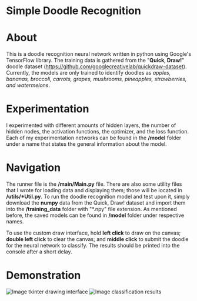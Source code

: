Simple Doodle Recognition
==================
# About
This is a doodle recognition neural network written in python using Google's TensorFlow library. The training data is gathered from the "**Quick, Draw!**" doodle dataset (https://github.com/googlecreativelab/quickdraw-dataset). Currently, the models are only trained to identify doodles as *apples, bananas, broccoli, carrots, grapes, mushrooms, pineapples, strawberries, and watermelons*.


# Experimentation
I experimented with different amounts of hidden layers, the number of hidden nodes, the activation functions, the optimizer, and the loss function. Each of my experimentation networks can be found in the **/model** folder under a name that states the general information about the model.


# Navigation
The runner file is the **/main/Main.py** file. There are also some utility files that I wrote for loading data and displaying them; those will be located in **/utils/\*Util.py**. To run the doodle recognition model and test upon it, simply download the **numpy** data from the Quick, Draw! dataset and import them into the **/training_data** folder with "\*.npy" file extension. As mentioned before, the saved models can be found in **/model** folder under respective names.


To use the custom draw interface, hold **left click** to draw on the canvas; **double left click** to clear the canvas; and **middle click** to submit the doodle for the neural network to classify. The results should be printed into the console after a short delay.


# Demonstration
![Image tkinter drawing interface](https://i.imgur.com/GZCuNOi.png)
![Image classification results](https://i.imgur.com/XI86blz.png)
